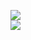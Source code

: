 [![](https://img.shields.io/badge/Made%20With-Github%20Spray-lightgrey.svg?style=for-the-badge&logo=github)](https://github.com/Annihil/github-spray#2545)  
[![](https://i.imgur.com/2DrTn0Z.gif)](https://github.com/Annihil/github-spray)
